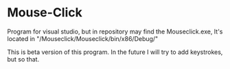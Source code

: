 # Mouse-Click

Program for visual studio, but in repository may find the Mouseclick.exe, It's located in "/Mouseclick/Mouseclick/bin/x86/Debug/"

This is beta version of this program.
In the future I will try to add keystrokes, but so that.

